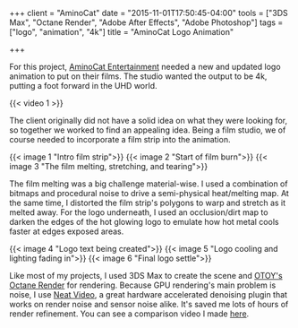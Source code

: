 +++
client = "AminoCat"
date = "2015-11-01T17:50:45-04:00"
tools = ["3DS Max", "Octane Render", "Adobe After Effects", "Adobe Photoshop"]
tags = ["logo", "animation", "4k"]
title = "AminoCat Logo Animation"

+++

For this project, [AminoCat Entertainment](https://www.facebook.com/AminoCat-Entertainment-135792499865038/) needed a new and updated logo animation to put on their films. The studio wanted the output to be 4k, putting a foot forward in the UHD world.

{{< video 1 >}}

The client originally did not have a solid idea on what they were looking for, so together we worked to find an appealing idea. Being a film studio, we of course needed to incorporate a film strip into the animation.

{{< image 1 "Intro film strip">}}
{{< image 2 "Start of film burn">}}
{{< image 3 "The film melting, stretching, and tearing">}}

The film melting was a big challenge material-wise. I used a combination of bitmaps and procedural noise to drive a semi-physical heat/melting map. At the same time, I distorted the film strip's polygons to warp and stretch as it melted away. For the logo underneath, I used an occlusion/dirt map to darken the edges of the hot glowing logo to emulate how hot metal cools faster at edges exposed areas.

{{< image 4 "Logo text being created">}}
{{< image 5 "Logo cooling and lighting fading in">}}
{{< image 6 "Final logo settle">}}

Like most of my projects, I used 3DS Max to create the scene and <a href="https://home.otoy.com/" target="_blank">OTOY's Octane Render</a> for rendering. Because GPU rendering's main problem is noise, I use <a href="https://www.neatvideo.com/" target="_blank">Neat Video</a>, a great hardware accelerated denoising plugin that works on render noise and sensor noise alike. It's saved me lots of hours of render refinement. You can see a comparison video I made <a href="https://vimeo.com/139969530" target="_blank">here</a>.
